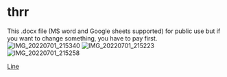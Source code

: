# thrr
This .docx file (MS word and Google sheets supported) for public use but if you want to change something, you have to pay first.
![IMG_20220701_215340](https://user-images.githubusercontent.com/87412214/176934055-267b6c59-c411-4b15-bd3c-d2590aa342dd.jpg)
![IMG_20220701_215223](https://user-images.githubusercontent.com/87412214/176934068-e43320c9-c1b8-4c29-a15a-377054a3b5d9.jpg)
![IMG_20220701_215258](https://user-images.githubusercontent.com/87412214/176934089-b4861d5d-8b16-48cb-81fc-c3175ea14984.jpg)

[Line](https://line.me/ti/p/aDcsyn9wMe)
